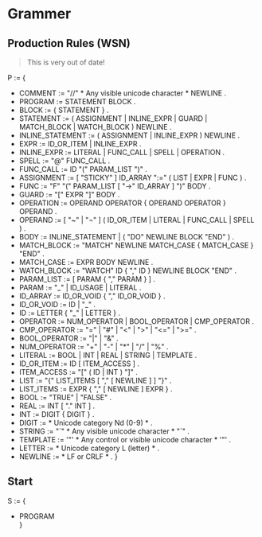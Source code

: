 # Grammer

## Production Rules (WSN)

> This is very out of date!

P := {  
- COMMENT          := "//" * Any visible unicode character * NEWLINE .
- PROGRAM          := STATEMENT BLOCK .
- BLOCK            := { STATEMENT } .
- STATEMENT        := ( ASSIGNMENT | INLINE_EXPR | GUARD | MATCH_BLOCK | WATCH_BLOCK ) NEWLINE .
- INLINE_STATEMENT := ( ASSIGNMENT | INLINE_EXPR ) NEWLINE .
- EXPR             := ID_OR_ITEM | INLINE_EXPR .
- INLINE_EXPR      := LITERAL | FUNC_CALL | SPELL | OPERATION .
- SPELL            := "@" FUNC_CALL .
- FUNC_CALL        := ID "(" PARAM_LIST ")" .
- ASSIGNMENT       := [ "STICKY" ] ID_ARRAY ":=" ( LIST | EXPR | FUNC ) .
- FUNC             := "F" "(" PARAM_LIST [ "->" ID_ARRAY ] ")" BODY .
- GUARD            := "[" EXPR "]" BODY .
- OPERATION        := OPERAND OPERATOR { OPERAND OPERATOR } OPERAND .
- OPERAND          := [ "~" | "¬" ] ( ID_OR_ITEM | LITERAL | FUNC_CALL | SPELL ) .
- BODY             := INLINE_STATEMENT | ( "DO" NEWLINE BLOCK "END" ) .
- MATCH_BLOCK      := "MATCH" NEWLINE MATCH_CASE { MATCH_CASE } "END" .
- MATCH_CASE       := EXPR BODY NEWLINE .
- WATCH_BLOCK      := "WATCH" ID { "," ID } NEWLINE BLOCK "END" .
- PARAM_LIST       := [ PARAM { "," PARAM } ] .
- PARAM            := "\_" | ID_USAGE | LITERAL .
- ID_ARRAY         := ID_OR_VOID { "," ID_OR_VOID } .
- ID_OR_VOID       := ID | "\_" .
- ID               := LETTER { "\_" | LETTER } .
- OPERATOR         := NUM_OPERATOR | BOOL_OPERATOR | CMP_OPERATOR .
- CMP_OPERATOR     := "=" | "#" | "<" | ">" | "<=" | ">=" .
- BOOL_OPERATOR    := "|" | "&" .
- NUM_OPERATOR     := "+" | "-" | "\*" | "/" | "%" .
- LITERAL          := BOOL | INT | REAL | STRING | TEMPLATE .
- ID_OR_ITEM       := ID [ ITEM_ACCESS ] .
- ITEM_ACCESS      := "[" ( ID | INT ) "]" .
- LIST             := "{" LIST_ITEMS [ "," [ NEWLINE ] ] "}" .
- LIST_ITEMS       := EXPR { "," [ NEWLINE ] EXPR } .
- BOOL             := "TRUE" | "FALSE" .
- REAL             := INT [ "." INT ] .
- INT              := DIGIT { DIGIT } .
- DIGIT            := * Unicode category Nd (0-9) * .
- STRING           := "\`" * Any visible unicode character * "\`" .
- TEMPLATE         := '"' * Any control or visible unicode character * '"' .
- LETTER           := * Unicode category L (letter) * .
- NEWLINE          := * LF or CRLF * .
}

## Start

S := {  
- PROGRAM  
}
